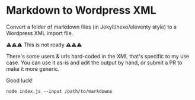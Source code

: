 # Markdown to Wordpress XML

Convert a folder of markdown files (in Jekyll/hexo/eleventy style) to a
Wordpress XML import file.

⚠⚠⚠ This is not ready ⚠⚠⚠

There's some users & urls hard-coded in the XML that's specific to my use case.
You can use it as-is and adit the output by hand, or submit a PR to make it more
generic.

Good luck!

```
node index.js --input /path/to/markdowns
```
